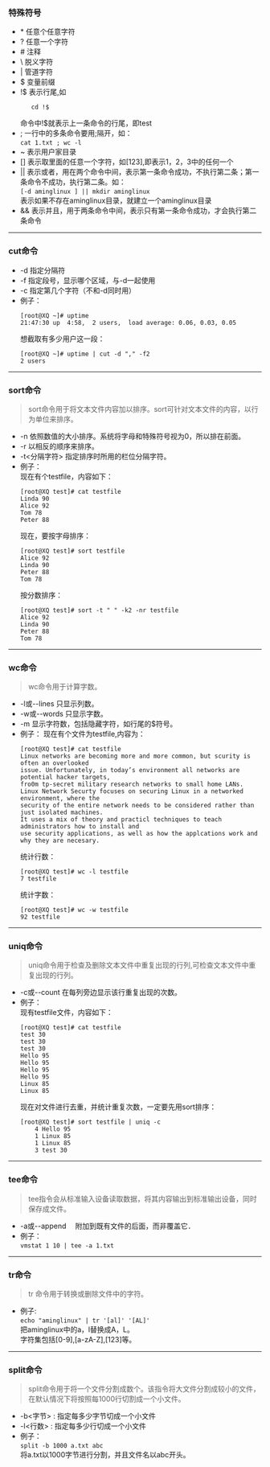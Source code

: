 ### 特殊符号  
* \* 任意个任意字符  
* \? 任意一个字符  
* \# 注释  
* \\ 脱义字符  
* \| 管道字符  
* \$ 变量前缀  
* \!\$ 表示行尾,如  
  ```mkdir test
     cd !$
  ```  
  命令中\!\$就表示上一条命令的行尾，即test  
* \; 一行中的多条命令要用\;隔开，如：  
  ```cat 1.txt ; wc -l```  
* \~ 表示用户家目录  
* \[\] 表示取里面的任意一个字符，如\[123\],即表示1，2，3中的任何一个  
* \|\| 表示或者，用在两个命令中间，表示第一条命令成功，不执行第二条；第一条命令不成功，执行第二条。如：  
  ```[-d aminglinux ] || mkdir aminglinux```  
  表示如果不存在aminglinux目录，就建立一个aminglinux目录  
* \&\& 表示并且，用于两条命令中间，表示只有第一条命令成功，才会执行第二条命令  
-----------------------------------------------
### cut命令  
* -d 指定分隔符  
* -f 指定段号，显示哪个区域，与-d一起使用  
* -c 指定第几个字符（不和-d同时用）  
* 例子：  
  ``` 
  [root@XQ ~]# uptime
  21:47:30 up  4:58,  2 users,  load average: 0.06, 0.03, 0.05
  ```  
  想截取有多少用户这一段：
  ```
  [root@XQ ~]# uptime | cut -d "," -f2
  2 users  
  ```  
----------------------------------------------
### sort命令  
> sort命令用于将文本文件内容加以排序。sort可针对文本文件的内容，以行为单位来排序。  

* -n 依照数值的大小排序。系统将字母和特殊符号视为0，所以排在前面。  
* -r 以相反的顺序来排序。  
* -t<分隔字符> 指定排序时所用的栏位分隔字符。  
* 例子：  
  现在有个testfile，内容如下：  
  ```  
  [root@XQ test]# cat testfile 
  Linda 90
  Alice 92
  Tom 78
  Peter 88  
  ```  
  现在，要按字母排序：  
  ```  
  [root@XQ test]# sort testfile 
  Alice 92
  Linda 90
  Peter 88
  Tom 78
  ```  
  按分数排序：  
  ```
  [root@XQ test]# sort -t " " -k2 -nr testfile 
  Alice 92
  Linda 90
  Peter 88
  Tom 78
  ```  
-----------------------------------------
### wc命令  
> wc命令用于计算字数。  

* -l或--lines 只显示列数。  
* -w或--words 只显示字数。  
* -m 显示字符数，包括隐藏字符，如行尾的\$符号。  
* 例子：
  现在有个文件为testfile,内容为：  
  ```
  [root@XQ test]# cat testfile 
  Linux networks are becoming more and more common, but scurity is often an overlooked  
  issue. Unfortunately, in today’s environment all networks are potential hacker targets,  
  fro0m tp-secret military research networks to small home LANs.  
  Linux Network Securty focuses on securing Linux in a networked environment, where the  
  security of the entire network needs to be considered rather than just isolated machines.  
  It uses a mix of theory and practicl techniques to teach administrators how to install and  
  use security applications, as well as how the applcations work and why they are necesary.
  ```  
  统计行数：  
  ```  
  [root@XQ test]# wc -l testfile 
  7 testfile  
  ```  
  统计字数：  
  ```  
  [root@XQ test]# wc -w testfile 
  92 testfile
  ```  

----------------------------------------------------
### uniq命令  
> uniq命令用于检查及删除文本文件中重复出现的行列,可检查文本文件中重复出现的行列。  

* -c或--count 在每列旁边显示该行重复出现的次数。  
* 例子：  
  现有testfile文件，内容如下：  
  ```  
  [root@XQ test]# cat testfile 
  test 30  
  test 30  
  test 30  
  Hello 95  
  Hello 95  
  Hello 95  
  Hello 95  
  Linux 85  
  Linux 85
  ```  
  现在对文件进行去重，并统计重复次数，一定要先用sort排序：  
  ```  
  [root@XQ test]# sort testfile | uniq -c
      4 Hello 95  
      1 Linux 85 
      1 Linux 85  
      3 test 30 
  ```  
------------------------------------------------------
### tee命令  
> tee指令会从标准输入设备读取数据，将其内容输出到标准输出设备，同时保存成文件。  

* -a或--append 　附加到既有文件的后面，而非覆盖它．  
* 例子：  
  ```vmstat 1 10 | tee -a 1.txt``` 
-------------------------------------------------------
### tr命令  
> tr 命令用于转换或删除文件中的字符。  

* 例子:  
  ```echo "aminglinux" | tr '[al]' '[AL]' ```  
  把aminglinux中的a，l替换成A，L。  
  字符集包括\[0-9\],\[a-zA-Z\],\[123\]等。  
-----------------------------------------------------
### split命令  
> split命令用于将一个文件分割成数个。该指令将大文件分割成较小的文件，在默认情况下将按照每1000行切割成一个小文件。 

* -b<字节> : 指定每多少字节切成一个小文件  
* -l<行数> : 指定每多少行切成一个小文件  
* 例子：  
  ```split -b 1000 a.txt abc```  
  将a.txt以1000字节进行分割，并且文件名以abc开头。 
